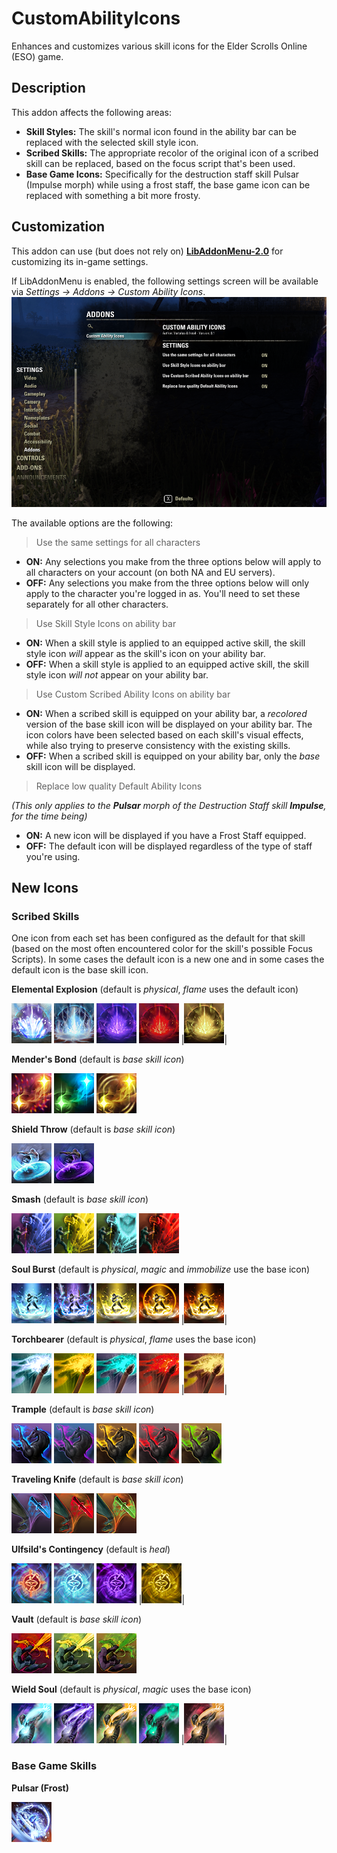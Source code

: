 # CustomAbilityIcons
Enhances and customizes various skill icons for the Elder Scrolls Online (ESO) game.

## Description
This addon affects the following areas:
- **Skill Styles:** The skill's normal icon found in the ability bar can be replaced with the selected skill style icon.
- **Scribed Skills:** The appropriate recolor of the original icon of a scribed skill can be replaced, based on the focus script that's been used.
- **Base Game Icons:** Specifically for the destruction staff skill Pulsar (Impulse morph) while using a frost staff, the base game icon can be replaced with something a bit more frosty.

## Customization
This addon can use (but does not rely on) [**LibAddonMenu-2.0**](https://www.esoui.com/downloads/info7-LibAddonMenu-2.0.html) for customizing its in-game settings.

If LibAddonMenu is enabled, the following settings screen will be available via *Settings -> Addons -> Custom Ability Icons*.
![Settings](images/LibAddonMenu_Settings.png "Settings")

The available options are the following:
> Use the same settings for all characters
- **ON:** Any selections you make from the three options below will apply to all characters on your account (on both NA and EU servers).
- **OFF:** Any selections you make from the three options below will only apply to the character you're logged in as. You'll need to set these separately for all other characters.

> Use Skill Style Icons on ability bar
- **ON:** When a skill style is applied to an equipped active skill, the skill style icon _will_ appear as the skill's icon on your ability bar.
- **OFF:** When a skill style is applied to an equipped active skill, the skill style icon _will not_ appear on your ability bar.

> Use Custom Scribed Ability Icons on ability bar
- **ON:** When a scribed skill is equipped on your ability bar, a _recolored_ version of the base skill icon will be displayed on your ability bar. The icon colors have been selected based on each skill's visual effects, while also trying to preserve consistency with the existing skills.
- **OFF:** When a scribed skill is equipped on your ability bar, only the _base_ skill icon will be displayed.

> Replace low quality Default Ability Icons

_(This only applies to the **Pulsar** morph of the Destruction Staff skill **Impulse**, for the time being)_
- **ON:** A new icon will be displayed if you have a Frost Staff equipped.
- **OFF:** The default icon will be displayed regardless of the type of staff you're using.

## New Icons
### Scribed Skills
One icon from each set has been configured as the default for that skill (based on the most often encountered color for the skill's possible Focus Scripts). In some cases the default icon is a new one and in some cases the default icon is the base skill icon.

**Elemental Explosion** (default is _physical_, _flame_ uses the default icon)

![Elemental Explosion (Frost)](images/ability_grimoire_staffdestro_frost.png "Elemental Explosion (Frost)")
![Elemental Explosion (Shock)](images/ability_grimoire_staffdestro_shock.png "Elemental Explosion (Shock)")
![Elemental Explosion (Magic & Dispel)](images/ability_grimoire_staffdestro_magic.png "Elemental Explosion (Magic & Dispel)")
![Elemental Explosion (Trauma)](images/ability_grimoire_staffdestro_trauma.png "Elemental Explosion (Trauma)")
|![Elemental Explosion (Physical)](images/ability_grimoire_staffdestro_physical.png "Elemental Explosion (Physical)")|

**Mender's Bond** (default is _base skill icon_)

![Mender's Bond (Magic)](images/ability_grimoire_staffresto_magic.png "Mender's Bond (Magic)")
![Mender's Bond (Resource Restoration)](images/ability_grimoire_staffresto_resources.png "Mender's Bond (Resource Restoration)")
![Mender's Bond (Shield)](images/ability_grimoire_staffresto_shield.png "Mender's Bond (Shield)")

**Shield Throw** (default is _base skill icon_)

![Shield Throw (Frost)](images/ability_grimoire_1handed_frost.png "Shield Throw (Frost)")
![Shield Throw (Magic & Immobilize)](images/ability_grimoire_1handed_magic.png "Shield Throw (Magic & Immobilize)")

**Smash** (default is _base skill icon_)

![Smash (Magic)](images/ability_grimoire_2handed_magic.png "Smash (Magic)")
![Smash (Heal)](images/ability_grimoire_2handed_heal.png "Smash (Heal)")
![Smash (Shield)](images/ability_grimoire_2handed_shield.png "Smash (Shield)")
![Smash (Bleed)](images/ability_grimoire_2handed_bleed.png "Smash (Bleed)")

**Soul Burst** (default is _physical_, _magic_ and _immobilize_ use the base icon)

![Smash (Frost)](images/ability_grimoire_soulmagic2_frost.png "Smash (Frost)")
![Smash (Shock)](images/ability_grimoire_soulmagic2_shock.png "Smash (Shock)")
![Smash (Heal)](images/ability_grimoire_soulmagic2_heal.png "Smash (Heal)")
![Smash (Shield)](images/ability_grimoire_soulmagic2_shield.png "Smash (Shield)")
|![Smash (Physical)](images/ability_grimoire_soulmagic2_physical.png "Smash (Physical)")|

**Torchbearer** (default is _physical_, _flame_ uses the base icon)

![Torchbearer (Frost)](images/ability_grimoire_fightersguild_frost.png "Torchbearer (Frost)")
![Torchbearer (Heal)](images/ability_grimoire_fightersguild_heal.png "Torchbearer (Heal)")
![Torchbearer (Ultimate)](images/ability_grimoire_fightersguild_ultimate.png "Torchbearer (Ultimate)")
![Torchbearer (Bleed)](images/ability_grimoire_fightersguild_bleed.png "Torchbearer (Bleed)")
|![Torchbearer (Physical)](images/ability_grimoire_fightersguild_physical.png "Torchbearer (Physical)")|

**Trample** (default is _base skill icon_)

![Trample (Magic & Dispel)](images/ability_grimoire_assault_magic.png "Trample (Magic & Dispel)")
![Trample (Stun)](images/ability_grimoire_assault_stun.png "Trample (Stun)")
![Trample (Physical)](images/ability_grimoire_assault_physical.png "Trample (Physical)")
![Trample (Trauma)](images/ability_grimoire_assault_trauma.png "Trample (Trauma)")
![Trample (Disease)](images/ability_grimoire_assault_disease.png "Trample (Disease)")

**Traveling Knife** (default is _base skill icon_)

![Traveling Knife (Magic)](images/ability_grimoire_dualwield_magic.png "Traveling Knife (Magic)")
![Traveling Knife (Bleed)](images/ability_grimoire_dualwield_bleed.png "Traveling Knife (Bleed)")
![Traveling Knife (Poison)](images/ability_grimoire_dualwield_poison.png "Traveling Knife (Poison)")

**Ulfsild's Contingency** (default is _heal_)

![Ulfsild's Contingency (Flame)](images/ability_grimoire_magesguild_flame.png "Ulfsild's Contingency (Flame)")
![Ulfsild's Contingency (Frost)](images/ability_grimoire_magesguild_frost.png "Ulfsild's Contingency (Frost)")
![Ulfsild's Contingency (Magic)](images/ability_grimoire_magesguild_magic.png "Ulfsild's Contingency (Magic)")
|![Ulfsild's Contingency (Heal)](images/ability_grimoire_magesguild_heal.png "Ulfsild's Contingency (Heal)")|

**Vault** (default is _base skill icon_)

![Vault (Flame)](images/ability_grimoire_bow_fire.png "Vault (Flame)")
![Vault (Heal)](images/ability_grimoire_bow_heal.png "Vault (Heal)")
![Vault (Poison & Disease)](images/ability_grimoire_bow_poison.png "Vault (Poison & Disease)")

**Wield Soul** (default is _physical_, _magic_ uses the base icon)

![Wield Soul (Frost & Stun)](images/ability_grimoire_soulmagic1_frost.png "Wield Soul (Frost & Stun)")
![Wield Soul (Shock)](images/ability_grimoire_soulmagic1_shock.png "Wield Soul (Shock)")
![Wield Soul (Heal)](images/ability_grimoire_soulmagic1_heal.png "Wield Soul (Heal)")
![Wield Soul (Shield)](images/ability_grimoire_soulmagic1_shield.png "Wield Soul (Shield)")
|![Wield Soul (Physical)](images/ability_grimoire_soulmagic1_physical.png "Wield Soul (Physical)")|

### Base Game Skills
**Pulsar (Frost)**

![Pulsar (Frost)](images/ability_destructionstaff_008_b.png "Pulsar (Frost)")

